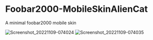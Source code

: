 # Foobar2000-MobileSkinAlienCat
A minimal foobar2000 mobile skin




![Screenshot_20221109-074024](https://user-images.githubusercontent.com/16135535/200832935-e3352616-1a31-4d2b-aa62-503eaa29b398.png)
![Screenshot_20221109-074035](https://user-images.githubusercontent.com/16135535/200832960-8559e8d5-c036-40ea-b4dd-7fa65e35ef8e.png)






